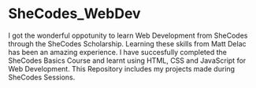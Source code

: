 # SheCodes_WebDev
I got the wonderful oppotunity to learn Web Development from SheCodes through the SheCodes Scholarship. Learning these skills from Matt Delac has been an amazing experience. I have succesfully completed the SheCodes Basics Course and learnt using HTML, CSS and JavaScript for Web Development. This Repository includes my projects made during SheCodes Sessions. 
